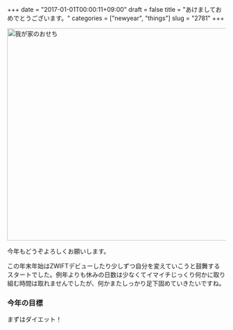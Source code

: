 +++
date = "2017-01-01T00:00:11+09:00"
draft = false
title = "あけましておめでとうございます。"
categories = ["newyear", "things"]
slug = "2781"
+++

<a href="/images/2017/02/IMG_20170101_095336.jpg"><img src="/images/2017/02/IMG_20170101_095336-1024x760.jpg" alt="我が家のおせち" width="660" height="490" class="aligncenter size-large wp-image-2782" /></a>

今年もどうぞよろしくお願いします。

<p>
この年末年始はZWIFTデビューしたり少しずつ自分を変えていこうと鼓舞するスタートでした。例年よりも休みの日数は少なくてイマイチじっくり何かに取り組む時間は取れませんでしたが、何かまたしっかり足下固めていきたいですね。
</p>
<h3>今年の目標</h3>
まずはダイエット！

